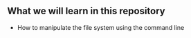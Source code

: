 ## What we will learn in this repository

- How to manipulate the file system using the command line
